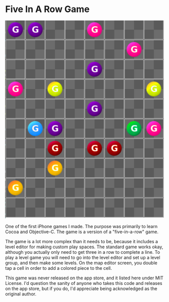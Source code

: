 # Five In A Row Game

![Screenshot](https://github.com/cdave1/five-game/raw/master/Screenshots/fivegame.png)

One of the first iPhone games I made.  The purpose was primarily to learn Cocoa and Objective-C.  The game is a version of a "five-in-a-row" game.

The game is a lot more complex than it needs to be, because it includes a level editor for making custom play spaces.  The standard game works okay, although you actually only need to get three in a row to complete a line.  To play a level game you will need to go into the level editor and set up a level group, and then make some levels.  On the map editor screen, you double tap a cell in order to add a colored piece to the cell.

This game was never released on the app store, and it listed here under MIT License.  I'd question the sanity of anyone who takes this code and releases on the app store, but if you do, I'd appreciate being acknowledged as the original author.

